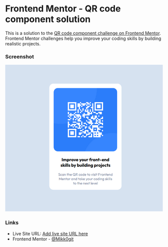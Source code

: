 # Frontend Mentor - QR code component solution

This is a solution to the [QR code component challenge on Frontend Mentor](https://www.frontendmentor.io/challenges/qr-code-component-iux_sIO_H). Frontend Mentor challenges help you improve your coding skills by building realistic projects.

### Screenshot

![](images\screenshot1.png)

### Links

- Live Site URL: [Add live site URL here](http://frontendmentor.milan-kasprzak.site/)
- Frontend Mentor - [@Mikk0git](http://www.frontendmentor.io/profile/Mikk0git)
